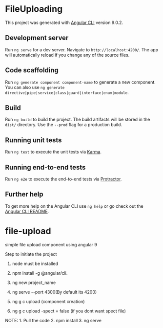 
# FileUploading

This project was generated with [Angular CLI](https://github.com/angular/angular-cli) version 9.0.2.

## Development server

Run `ng serve` for a dev server. Navigate to `http://localhost:4200/`. The app will automatically reload if you change any of the source files.

## Code scaffolding

Run `ng generate component component-name` to generate a new component. You can also use `ng generate directive|pipe|service|class|guard|interface|enum|module`.

## Build

Run `ng build` to build the project. The build artifacts will be stored in the `dist/` directory. Use the `--prod` flag for a production build.

## Running unit tests

Run `ng test` to execute the unit tests via [Karma](https://karma-runner.github.io).

## Running end-to-end tests

Run `ng e2e` to execute the end-to-end tests via [Protractor](http://www.protractortest.org/).

## Further help

To get more help on the Angular CLI use `ng help` or go check out the [Angular CLI README](https://github.com/angular/angular-cli/blob/master/README.md).

# file-upload
simple file upload component using angular 9

Step to initiate the project

 1. node must be installed

 2. npm install -g @angular/cli.

 3. ng new project_name

 4. ng serve --port 4300(By default its 4200)

 5. ng g c upload  (component creation)

 6. ng g c upload -spect = false (if you dont want spect file)
 
 
NOTE: 1. Pull the code
      2. npm install
      3. ng serve







